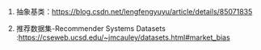 1. 抽象基类：https://blog.csdn.net/lengfengyuyu/article/details/85071835

2. 推荐数据集-Recommender Systems Datasets :https://cseweb.ucsd.edu/~jmcauley/datasets.html#market_bias